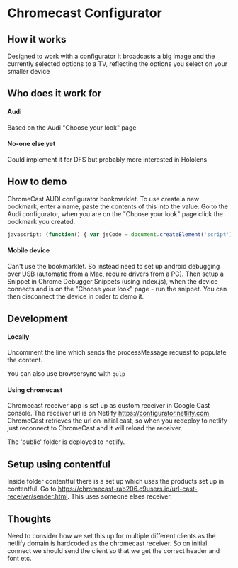 # Chromecast Configurator
## How it works
Designed to work with a configurator it broadcasts a big image and the currently selected options to a TV, reflecting the options you select on your smaller device

## Who does it work for
#### Audi
Based on the Audi "Choose your look" page
#### No-one else yet
Could implement it for DFS but probably more interested in Hololens

## How to demo
ChromeCast AUDI configurator bookmarklet. To use create a new bookmark, enter a name, paste the contents of this into the value.
Go to the Audi configurator, when you are on the "Choose your look" page click the bookmark you created.
``` javascript
javascript: (function() { var jsCode = document.createElement('script'); jsCode.setAttribute('src', 'https://configurator.netlify.com/index.js'); document.body.appendChild(jsCode); }());
```

#### Mobile device
Can't use the bookmarklet. So instead need to set up android debugging over USB (automatic from a Mac, require drivers from a PC). Then setup a Snippet in Chrome Debugger Snippets (using index.js), when the device connects and is on the "Choose your look" page - run the snippet. You can then disconnect the device in order to demo it.

## Development
#### Locally
Uncomment the line which sends the processMessage request to populate the content.

You can also use browsersync with ```gulp```

#### Using chromecast
Chromecast receiver app is set up as custom receiver in Google Cast console. The receiver url is on Netlify https://configurator.netlify.com
ChromeCast retrieves the url on initial cast, so when you redeploy to netlify just reconnect to ChromeCast and it will reload the receiver.

The 'public' folder is deployed to netlify.

## Setup using contentful
Inside folder contentful there is a set up which uses the products set up in contentful. Go to https://chromecast-rab206.c9users.io/url-cast-receiver/sender.html. This uses someone elses receiver.

## Thoughts
Need to consider how we set this up for multiple different clients as the netlify domain is hardcoded as the chromecast receiver. So on initial connect we should send the client so that we get the correct header and font etc.